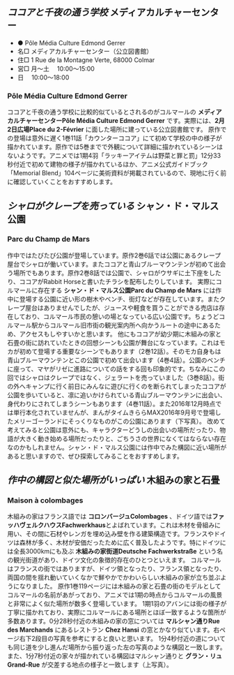 ## _ココアと千夜の通う学校_ メディアカルチャーセンター

* ● Pôle Média Culture Edmond Gerrer
* 名□ メディアカルチャーセンター（公立図書館）
* 住□ 1 Rue de la Montagne Verte, 68000 Colmar
* 営□ 月〜土　	10:00〜15:00
* 日　	10:00〜18:00


### Pôle Média Culture Edmond Gerrer

ココアと千夜の通う学校に比較的似ているとされるのがコルマールの **メディアカルチャーセンターPôle Média Culture Edmond Gerrer** です。実際には、**2月2日広場Place du 2-Février** に面した場所に建っている公立図書館です。
原作での登場は意外に遅く1巻11話「カウンターココア」にて初めて学校の中の様子が描かれています。原作では5巻までで外観について詳細に描かれているシーンはないようです。アニメでは1期4羽「ラッキーアイテムは野菜と罪と罰」12分33秒付近で初めて建物の様子が描かれているほか、アニメ公式ガイドブック「Memorial Blend」104ページに美術資料が掲載されているので、現地に行く前に確認していくことをおすすめします。

## _シャロがクレープを売っている_ シャン・ド・マルス公園
### Parc du Champ de Mars

作中ではたびたび公園が登場しています。原作2巻6話では公園にあるクレープ屋台でシャロが働いています。またココアと青山ブルーマウンテンが初めて出会う場所でもあります。原作2巻8話では公園で、シャロがウサギに土下座をしたり、ココアがRabbit Horseと書いたチラシを配布したりしています。
実際にコルマールに存在する **シャン・ド・マルス公園Parc du Champ de Mars** には作中に登場する公園に近い形の樹木やベンチ、街灯などが存在しています。またクレープ屋台はありませんでしたが、ジュースや軽食を買うことができる売店は存在しており、コルマール市民の憩いの場となっている広い公園です。ちょうどコルマール駅からコルマール旧市街の観光案内所へ向かうルートの途中にあるため、アクセスもしやすいかと思います。
他にもココアが幼少期に木組みの家と石畳の街に訪れていたときの回想シーンも公園が舞台になっています。これはモカが初めて登場する重要なシーンでもあります（2巻12話）。そのモカ自身もは青山ブルーマウンテンとこの公園で初めて出会います（4巻4話）。公園のベンチに座って、マヤがリゼに進路についての話をする回も印象的です。ちなみにこの回ではシャロはクレープではなく、ジェラートを売っていました（3巻8話）。街の外へキャンプに行く前日にみんなに遊びに行くのを断られてしまったココアが公園を歩いていると、凛に追いかけられている青山ブルーマウンテンに出会い、身代わりにされてしまうシーンもあります（4巻11話）。また2016年12月時点では単行本化されていませんが、まんがタイムきららMAX2016年9月号で登場したメリーゴーランドにそっくりなものがこの公園にあります（下写真）。
改めて考えてみると公園は意外にも、キャラクターどうしの出会いの場所だったり、物語が大きく動き始める場所だったりと、ごちうさの世界になくてはならない存在なのかもしれません。シャン・ド・マルス公園には作中でみた構図に近い場所があると思いますので、ぜひ探索してみることをおすすめします。


## _作中の構図と似た場所がいっぱい_ 木組みの家と石畳
### Maison à colombages

木組みの家はフランス語では **コロンバージュColombages** 、ドイツ語では**ファッハヴェルクハウスFachwerkhaus**とよばれています。これは木材を骨組みに用い、その間に石材やレンガを埋め込み壁を作る建築構造です。フランスやドイツは森林が多く、木材が安価だったために広く普及したようです。特にドイツには全長3000kmにも及ぶ **木組みの家街道Deutsche Fachwerkstraße** という名の観光街道があり、ドイツ文化の象徴的存在のひとつといえます。
コルマールはフランスの街ではありますが、ドイツ領となったり、フランス領となったり、両国の間を揺れ動いていくなかで鮮やかでかわいらしい木組みの家が立ち並ぶようになりました。
原作1巻119ページには木組みの家と石畳の街のモデルとしてコルマールの名前があがっており、アニメでは1期の時点からコルマールの風景と非常によく似た場所が数多く登場しています。
1期1羽のアバンには街の様子が丁寧に描かれており、実際にコルマールにある場所とほぼ一致するような箇所が多数あります。0分28秒付近の木組みの家の窓については **マルシャン通りRue des Marchands** にあるレストラン **Chez Hansi** の窓とかなり似ています。右ページ右下2段目の写真を参考にすると良いと思います。
1分4秒付近の道についても同じ道を少し進んだ場所から振り返った左の写真のような構図と一致します。
また、1分7秒付近の家々が描かれている構図はマルシャン通りと **グラン・リュGrand-Rue** が交差する地点の様子と一致します（上写真）。
